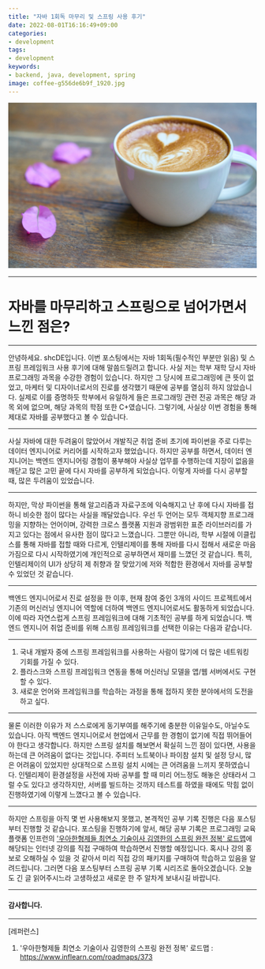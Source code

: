 ```yaml
---
title: "자바 1회독 마무리 및 스프링 사용 후기"
date: 2022-08-01T16:16:49+09:00
categories:
- development
tags:
- development
keywords:
- backend, java, development, spring
image: coffee-g556de6b9f_1920.jpg
---
```

![coffee-and-spring](https://github.com/shcDE/pictures/blob/main/images_for_blog/coffee-g556de6b9f_1920.jpg?raw=true)
________________________________________________________________________________________________________________________________________________________________________
# 자바를 마무리하고 스프링으로 넘어가면서 느낀 점은?
________________________________________________________________________________________________________________________________________________________________________
안녕하세요. shcDE입니다. 이번 포스팅에서는 자바 1회독(필수적인 부분만 읽음) 및 스프링 프레임워크 사용 후기에 대해 말씀드릴려고 합니다. 사실 저는 학부 재학 당시 자바 프로그래밍 과목을 수강한 경험이 있습니다. 하지만 그 당시에 프로그래밍에 큰 뜻이 없었고, 마케터 및 디자이너로서의 진로를 생각했기 때문에 공부를 열심히 하지 않았습니다. 실제로 이를 증명하듯 학부에서 유일하게 들은 프로그래밍 관련 전공 과목은 해당 과목 외에 없으며, 해당 과목의 학점 또한 C+였습니다. 그렇기에, 사실상 이번 경험을 통해 제대로 자바를 공부했다고 볼 수 있습니다.
________________________________________________________________________________________________________________________________________________________________________
사실 자바에 대한 두려움이 많았어서 개발직군 취업 준비 초기에 파이썬을 주로 다루는 데이터 엔지니어로 커리어를 시작하고자 했었습니다. 하지만 공부를 하면서, 데이터 엔지니어는 백엔드 엔지니어링 경험이 풍부해야 사실상 업무를 수행하는데 지장이 없음을 깨닫고 많은 고민 끝에 다시 자바를 공부하게 되었습니다. 이렇게 자바를 다시 공부할 때, 많은 두려움이 있었습니다.
________________________________________________________________________________________________________________________________________________________________________
하지만, 막상 파이썬을 통해 알고리즘과 자료구조에 익숙해지고 난 후에 다시 자바를 접하니 비슷한 점이 많다는 사실을 깨달았습니다. 우선 두 언어는 모두 객체지향 프로그래밍을 지향하는 언어이며, 강력한 크로스 플랫폼 지원과 광범위한 표준 라이브러리를 가지고 있다는 점에서 유사한 점이 많다고 느꼈습니다. 그뿐만 아니라, 학부 시절에 이클립스를 통해 자바를 접할 때와 다르게, 인텔리제이를 통해 자바를 다시 접해서 새로운 마음가짐으로 다시 시작하였기에 개인적으로 공부하면서 재미를 느꼈던 것 같습니다. 특히, 인텔리제이의 UI가 상당히 제 취향과 잘 맞았기에 저와 적합한 환경에서 자바를 공부할 수 있었던 것 같습니다.
________________________________________________________________________________________________________________________________________________________________________
백엔드 엔지니어로서 진로 설정을 한 이후, 현재 참여 중인 3개의 사이드 프로젝트에서 기존의 머신러닝 엔지니어 역할에 더하여 백엔드 엔지니어로서도 활동하게 되었습니다. 이에 따라 자연스럽게 스프링 프레임워크에 대해 기초적인 공부를 하게 되었습니다. 백엔드 엔지니어 취업 준비를 위해 스프링 프레임워크를 선택한 이유는 다음과 같습니다.
________________________________________________________________________________________________________________________________________________________________________
1. 국내 개발자 중에 스프링 프레임워크를 사용하는 사람이 많기에 더 많은 네트워킹 기회를 가질 수 있다.
2. 플라스크와 스프링 프레임워크 연동을 통해 머신러닝 모델을 앱/웹 서버에서도 구현할 수 있다.
3. 새로운 언어와 프레임워크를 학습하는 과정을 통해 접하지 못한 분야에서의 도전을 하고 싶다.
________________________________________________________________________________________________________________________________________________________________________
물론 이러한 이유가 저 스스로에게 동기부여를 해주기에 충분한 이유일수도, 아닐수도 있습니다. 아직 백엔드 엔지니어로서 현업에서 근무를 한 경험이 없기에 직접 뛰어들어야 한다고 생각합니다. 하지만 스프링 설치를 해보면서 확실히 느낀 점이 있다면, 사용을 하는데 큰 어려움이 없다는 것입니다. 주피터 노트북이나 파이참 설치 및 설정 당시, 많은 어려움이 있었지만 상대적으로 스프링 설치 시에는 큰 어려움을 느끼지 못하였습니다. 인텔리제이 환경설정을 사전에 자바 공부를 할 때 미리 어느정도 해놓은 상태라서 그럴 수도 있다고 생각하지만, 서버를 빌드하는 것까지 테스트를 하였을 때에도 막힘 없이 진행하였기에 이렇게 느꼈다고 볼 수 있습니다.
________________________________________________________________________________________________________________________________________________________________________
하지만 스프링을 아직 몇 번 사용해보지 못했고, 본격적인 공부 기록 진행은 다음 포스팅부터 진행할 것 같습니다. 포스팅을 진행하기에 앞서, 해당 공부 기록은 프로그래밍 교육 플랫폼 인프런의 ['우아한형제들 최연소 기술이사 김영한의 스프링 완전 정복' 로드맵](https://www.inflearn.com/roadmaps/373)에 해당되는 인터넷 강의를 직접 구매하여 학습하면서 진행할 예정입니다. 혹시나 강의 홍보로 오해하실 수 있을 것 같아서 미리 직접 강의 패키지를 구매하여 학습하고 있음을 알려드립니다. 그러면 다음 포스팅부터 스프링 공부 기록 시리즈로 돌아오겠습니다. 오늘도 긴 글 읽어주시느라 고생하셨고 새로운 한 주 알차게 보내시길 바랍니다.
________________________________________________________________________________________________________________________________________________________________________
#### 감사합니다.
________________________________________________________________________________________________________________________________________________________________________
[레퍼런스]
1. '우아한형제들 최연소 기술이사 김영한의 스프링 완전 정복' 로드맵 : https://www.inflearn.com/roadmaps/373